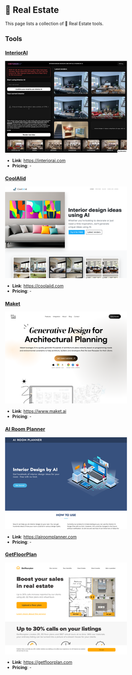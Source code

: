# 🏡 Real Estate

This page lists a collection of 🏡 Real Estate tools.

## Tools

### [InteriorAI](https://interiorai.com)
<a href="https://interiorai.com">
   <img src="media/InteriorAI.png" width="400" height="300">
</a>
 
- **Link**: https://interiorai.com
- **Pricing**: -

### [CoolAlid](https://coolaiid.com)
<a href="https://coolaiid.com">
   <img src="media/CoolAlid.png" width="400" height="300">
</a>
 
- **Link**: https://coolaiid.com
- **Pricing**: -

### [Maket](https://www.maket.ai)
<a href="https://www.maket.ai">
   <img src="media/Maket.png" width="400" height="300">
</a>
 
- **Link**: https://www.maket.ai
- **Pricing**: -

### [AI Room Planner](https://airoomplanner.com)
<a href="https://airoomplanner.com">
   <img src="media/AI Room Planner.png" width="400" height="300">
</a>
 
- **Link**: https://airoomplanner.com
- **Pricing**: -

### [GetFloorPlan](https://getfloorplan.com)
<a href="https://getfloorplan.com">
   <img src="media/GetFloorPlan.png" width="400" height="300">
</a>
 
- **Link**: https://getfloorplan.com
- **Pricing**: -


